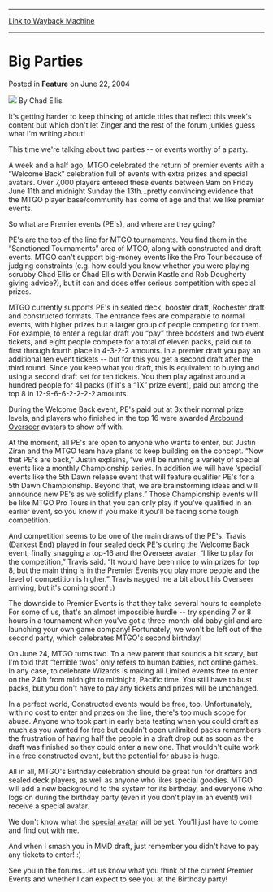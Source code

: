 
---
[Link to Wayback Machine](https://web.archive.org/web/20220118173630/https://magic.wizards.com/en/articles/archive/feature/big-parties-2004-06-22)

[_metadata_:author]:- "Chad Ellis"
[_metadata_:description]:- "It's getting harder to keep thinking of article titles that reflect this week's content but which don't let Zinger and the rest of the forum junkies guess what I'm writing about!This time we're talking about two parties -- or events worthy of a party. A week and a half ago, MTGO celebrated the return of premier events with a “Welcome Back” celebration full of events with extra"
[_metadata_:generator]:- "Drupal 7 (http://drupal.org)"
[_metadata_:publish_date]:- "2004-06-22"
[_metadata_:title]:- "Big Parties"
[_metadata_:wayback_capture_timestamp]:- "2022-01-18 17:36:30+00:00"
[_metadata_:wayback_raw_url]:- "https://web.archive.org/web/20220118173630id_/https://magic.wizards.com/en/articles/archive/feature/big-parties-2004-06-22"
[_metadata_:wayback_url]:- "https://magic.wizards.com/en/articles/archive/feature/big-parties-2004-06-22"
---


Big Parties
===========



 Posted in **Feature**
 on June 22, 2004 






![](https://media.magic.wizards.com/styles/auth_small/public/images/hero/wizardslogo_thumb.jpg)
By Chad Ellis











It's getting harder to keep thinking of article titles that reflect this week's content but which don't let Zinger and the rest of the forum junkies guess what I'm writing about!

This time we're talking about two parties -- or events worthy of a party. 

 A week and a half ago, MTGO celebrated the return of premier events with a “Welcome Back” celebration full of events with extra prizes and special avatars. Over 7,000 players entered these events between 9am on Friday June 11th and midnight Sunday the 13th…pretty convincing evidence that the MTGO player base/community has come of age and that we like premier events.

So what are Premier events (PE's), and where are they going?

PE's are the top of the line for MTGO tournaments. You find them in the “Sanctioned Tournaments” area of MTGO, along with constructed and draft events. MTGO can't support big-money events like the Pro Tour because of judging constraints (e.g. how could you know whether you were playing scrubby Chad Ellis or Chad Ellis with Darwin Kastle and Rob Dougherty giving advice?), but it can and does offer serious competition with special prizes.

MTGO currently supports PE's in sealed deck, booster draft, Rochester draft and constructed formats. The entrance fees are comparable to normal events, with higher prizes but a larger group of people competing for them. For example, to enter a regular draft you “pay” three boosters and two event tickets, and eight people compete for a total of eleven packs, paid out to first through fourth place in 4-3-2-2 amounts. In a premier draft you pay an additional ten event tickets -- but for this you get a second draft after the third round. Since you keep what you draft, this is equivalent to buying and using a second draft set for ten tickets. You then play against around a hundred people for 41 packs (if it's a “1X” prize event), paid out among the top 8 in 12-9-6-6-2-2-2-2 amounts.

 During the Welcome Back event, PE's paid out at 3x their normal prize levels, and players who finished in the top 16 were awarded [Arcbound Overseer](https://gatherer.wizards.com/Pages/Card/Details.aspx?name=Arcbound+Overseer) avatars to show off with.

At the moment, all PE's are open to anyone who wants to enter, but Justin Ziran and the MTGO team have plans to keep building on the concept. “Now that PE's are back,” Justin explains, “we will be running a variety of special events like a monthly Championship series. In addition we will have ‘special' events like the 5th Dawn release event that will feature qualifier PE's for a 5th Dawn Championship. Beyond that, we are brainstorming ideas and will announce new PE's as we solidify plans.” Those Championship events will be like MTGO Pro Tours in that you can only play if you've qualified in an earlier event, so you know if you make it you'll be facing some tough competition.

And competition seems to be one of the main draws of the PE's. Travis (Darkest End) played in four sealed deck PE's during the Welcome Back event, finally snagging a top-16 and the Overseer avatar. “I like to play for the competition,” Travis said. “It would have been nice to win prizes for top 8, but the main thing is in the Premier Events you play more people and the level of competition is higher.” Travis nagged me a bit about his Overseer arriving, but it's coming soon! :)

The downside to Premier Events is that they take several hours to complete. For some of us, that's an almost impossible hurdle -- try spending 7 or 8 hours in a tournament when you've got a three-month-old baby girl and are launching your own game company! Fortunately, we won't be left out of the second party, which celebrates MTGO's second birthday!

On June 24, MTGO turns two. To a new parent that sounds a bit scary, but I'm told that “terrible twos” only refers to human babies, not online games. In any case, to celebrate Wizards is making all Limited events free to enter on the 24th from midnight to midnight, Pacific time. You still have to bust packs, but you don't have to pay any tickets and prizes will be unchanged. 

In a perfect world, Constructed events would be free, too. Unfortunately, with no cost to enter and prizes on the line, there's too much scope for abuse. Anyone who took part in early beta testing when you could draft as much as you wanted for free but couldn't open unlimited packs remembers the frustration of having half the people in a draft drop out as soon as the draft was finished so they could enter a new one. That wouldn't quite work in a free constructed event, but the potential for abuse is huge. 

All in all, MTGO's Birthday celebration should be great fun for drafters and sealed deck players, as well as anyone who likes special goodies. MTGO will add a new background to the system for its birthday, and everyone who logs on during the birthday party (even if you don't play in an event!) will receive a special avatar.

We don't know what the [special avatar](http://archive.wizards.com/Magic/Magazine/Article.aspx?x=magic/magiconline/articlejz061804) will be yet. You'll just have to come and find out with me.

And when I smash you in MMD draft, just remember you didn't have to pay any tickets to enter! :)

See you in the forums…let us know what you think of the current Premier Events and whether I can expect to see you at the Birthday party!








